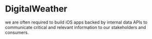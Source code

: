 # DigitalWeather
we are often required to build iOS apps backed by internal data APIs to communicate critical and relevant information to our stakeholders and consumers.
